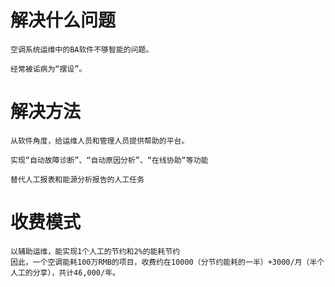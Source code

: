 # 解决什么问题

```
空调系统运维中的BA软件不够智能的问题。

经常被诟病为“摆设”。
```

# 解决方法

```
从软件角度，给运维人员和管理人员提供帮助的平台。

实现“自动故障诊断”、“自动原因分析”、“在线协助“等功能

替代人工报表和能源分析报告的人工任务
```

# 收费模式

```
以辅助运维，能实现1个人工的节约和2%的能耗节约
因此，一个空调能耗100万RMB的项目，收费约在10000（分节约能耗的一半）+3000/月（半个人工的分享），共计46,000/年。
```



